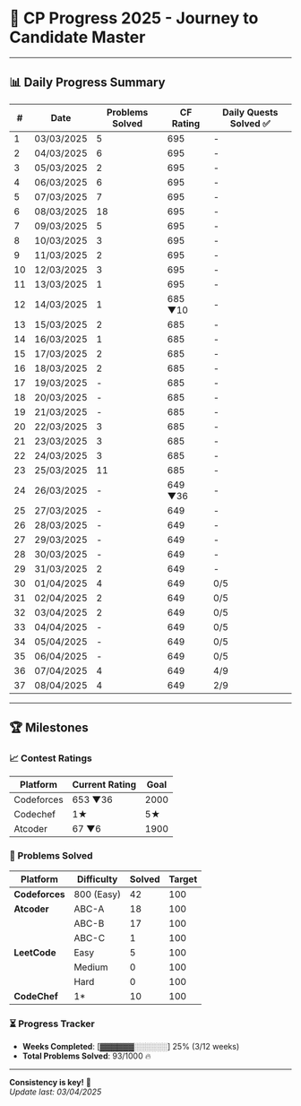 # 🚀 CP Progress 2025 - Journey to Candidate Master

---

## 📊 Daily Progress Summary

| #   | Date       | Problems Solved | CF Rating  | Daily Quests Solved ✅ |
|-----|------------|-----------------|------------|------------------------|
| 1   | 03/03/2025 | 5               | 695        |          -             |
| 2   | 04/03/2025 | 6               | 695        |          -             |
| 3   | 05/03/2025 | 2               | 695        |          -             |
| 4   | 06/03/2025 | 6               | 695        |          -             |
| 5   | 07/03/2025 | 7               | 695        |          -             |
| 6   | 08/03/2025 | 18              | 695        |          -             |
| 7   | 09/03/2025 | 5               | 695        |          -             |
| 8   | 10/03/2025 | 3               | 695        |          -             |
| 9   | 11/03/2025 | 2               | 695        |          -             |
| 10  | 12/03/2025 | 3               | 695        |          -             |
| 11  | 13/03/2025 | 1               | 695        |          -             |
| 12  | 14/03/2025 | 1               | 685 ▼10    |          -             |
| 13  | 15/03/2025 | 2               | 685        |          -             |
| 14  | 16/03/2025 | 1               | 685        |          -             |
| 15  | 17/03/2025 | 2               | 685        |          -             |
| 16  | 18/03/2025 | 2               | 685        |          -             |
| 17  | 19/03/2025 | -               | 685        |          -             |
| 18  | 20/03/2025 | -               | 685        |          -             |
| 19  | 21/03/2025 | -               | 685        |          -             |
| 20  | 22/03/2025 | 3               | 685        |          -             |
| 21  | 23/03/2025 | 3               | 685        |          -             |
| 22  | 24/03/2025 | 3               | 685        |          -             |
| 23  | 25/03/2025 | 11              | 685        |          -             |
| 24  | 26/03/2025 | -               | 649 ▼36    |          -             |
| 25  | 27/03/2025 | -               | 649        |          -             |
| 26  | 28/03/2025 | -               | 649        |          -             |
| 27  | 29/03/2025 | -               | 649        |          -             |
| 28  | 30/03/2025 | -               | 649        |          -             |
| 29  | 31/03/2025 | 2               | 649        |          -             |
| 30  | 01/04/2025 | 4               | 649        |          0/5           |
| 31  | 02/04/2025 | 2               | 649        |          0/5           |
| 32  | 03/04/2025 | 2               | 649        |          0/5           |
| 33  | 04/04/2025 | -               | 649        |          0/5           |
| 34  | 05/04/2025 | -               | 649        |          0/5           |
| 35  | 06/04/2025 | -               | 649        |          0/5           |
| 36  | 07/04/2025 | 4               | 649        |          4/9           |
| 37  | 08/04/2025 | 4               | 649        |          2/9           |



---

## 🏆 Milestones

### 📈 Contest Ratings
| Platform    | Current Rating  | Goal   |
|-------------|-----------------|--------|
| Codeforces  | 653 ▼36         | 2000   |
| Codechef    | 1★              |  5★   |
| Atcoder     | 67 ▼6           | 1900   |

### 🧩 Problems Solved
| Platform       | Difficulty        | Solved | Target  |
|----------------|-------------------|--------|---------|
| **Codeforces** | 800 (Easy)        | 42     | 100     |
| **Atcoder**    | ABC-A             | 18     | 100     |
|                | ABC-B             | 17     | 100     |
|                | ABC-C             | 1      | 100     |
| **LeetCode**   | Easy              | 5      | 100     |
|                | Medium            | 0      | 100     |
|                | Hard              | 0      | 100     |
| **CodeChef**   | 1*                | 10     | 100     |

### ⏳ Progress Tracker
- **Weeks Completed**: [▓▓▓▓▓▓░░░░░░] 25% (3/12 weeks)
- **Total Problems Solved**: 93/1000 🔥

---


**Consistency is key!** 🔑  
*Update last: 03/04/2025*